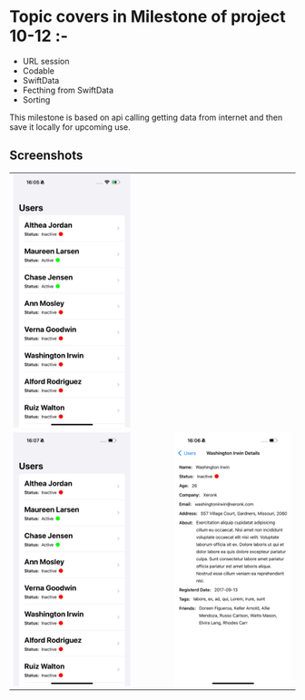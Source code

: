 # Topic covers in Milestone of project 10-12 :-

- URL session
- Codable 
- SwiftData
- Fecthing from SwiftData
- Sorting

This milestone is based on api calling getting data from internet and then save it locally for upcoming use.

## Screenshots
<table align="center">
  <tr>
    <td><img src="ScreenShots/IMG_2930.PNG" width="300"></td>
    <td style="width: 50px;"></td>
  </tr>
   <tr>
    <td><img src="ScreenShots/IMG_2932.PNG" width="300"></td>
    <td style="width: 50px;"></td>
    <td><img src="ScreenShots/IMG_2931.PNG" width="300"></td>
  </tr>
  
</table>

